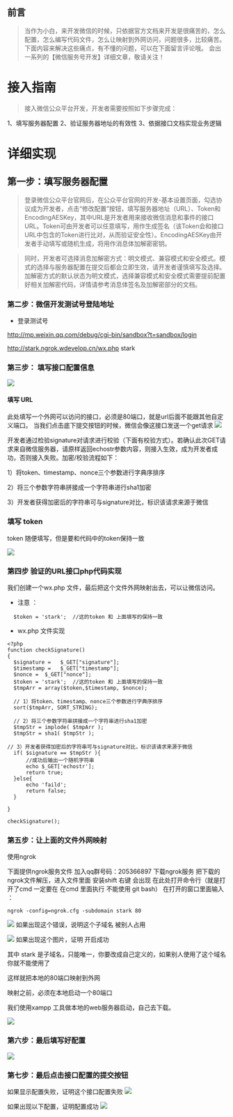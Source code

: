 ## 前言
> 当作为小白，来开发微信的时候，只依据官方文档来开发是很痛苦的，怎么配置，怎么编写代码文件，怎么让映射到外网访问，问题很多，比较痛苦。
下面内容来解决这些痛点，有不懂的问题，可以在下面留言评论哦。
会出一系列的【微信服务号开发】详细文章，敬请关注！
# 接入指南
> 接入微信公众平台开发，开发者需要按照如下步骤完成：

1、填写服务器配置
2、验证服务器地址的有效性
3、依据接口文档实现业务逻辑

# 详细实现
## 第一步：填写服务器配置
>登录微信公众平台官网后，在公众平台官网的开发-基本设置页面，勾选协议成为开发者，点击“修改配置”按钮，填写服务器地址（URL）、Token和EncodingAESKey，其中URL是开发者用来接收微信消息和事件的接口URL。Token可由开发者可以任意填写，用作生成签名（该Token会和接口URL中包含的Token进行比对，从而验证安全性）。EncodingAESKey由开发者手动填写或随机生成，将用作消息体加解密密钥。

>同时，开发者可选择消息加解密方式：明文模式、兼容模式和安全模式。模式的选择与服务器配置在提交后都会立即生效，请开发者谨慎填写及选择。加解密方式的默认状态为明文模式，选择兼容模式和安全模式需要提前配置好相关加解密代码，详情请参考消息体签名及加解密部分的文档。

### 第二步：微信开发测试号登陆地址
- 登录测试号

http://mp.weixin.qq.com/debug/cgi-bin/sandbox?t=sandbox/login

http://stark.ngrok.wdevelop.cn/wx.php
stark
### 第三步： 填写接口配置信息
![](http://md.shudong.wang/markdown-img-paste-20171207092038572.png)

#### 填写 URL
此处填写一个外网可以访问的接口，必须是80端口，就是url后面不能跟其他自定义端口。
当我们点击底下提交按钮的时候，微信会像这接口发送一个get请求
![](http://md.shudong.wang/markdown-img-paste-20171207092347612.png)

开发者通过检验signature对请求进行校验（下面有校验方式）。若确认此次GET请求来自微信服务器，请原样返回echostr参数内容，则接入生效，成为开发者成功，否则接入失败。加密/校验流程如下：

1）将token、timestamp、nonce三个参数进行字典序排序

2）将三个参数字符串拼接成一个字符串进行sha1加密

3）开发者获得加密后的字符串可与signature对比，标识该请求来源于微信
### 填写 token

  token 随便填写，但是要和代码中的token保持一致

![](http://md.shudong.wang/markdown-img-paste-20171207093043959.png)
### 第四步 验证的URL接口php代码实现
>
我们创建一个wx.php 文件，最后把这个文件外网映射出去，可以让微信访问。

- 注意 ：

```
  $token = 'stark';  //这的token 和 上面填写的保持一致
```
- wx.php 文件实现
```wx.php
<?php
function checkSignature()
{
  $signature =   $_GET["signature"];
  $timestamp =   $_GET["timestamp"];
  $nonce =  $_GET["nonce"];
  $token = 'stark';  //这的token 和 上面填写的保持一致
  $tmpArr = array($token,$timestamp, $nonce);

  // 1）将token、timestamp、nonce三个参数进行字典序排序
  sort($tmpArr, SORT_STRING);

  // 2）将三个参数字符串拼接成一个字符串进行sha1加密
  $tmpStr = implode( $tmpArr );
  $tmpStr = sha1( $tmpStr );

// 3）开发者获得加密后的字符串可与signature对比，标识该请求来源于微信
  if( $signature == $tmpStr ){
      //成功后输出一个随机字符串
      echo $_GET['echostr'];
      return true;
  }else{
      echo 'faild';
      return false;
  }

}

checkSignature();
```

### 第五步：让上面的文件外网映射
使用ngrok

下面提供ngrok服务文件
加入qq群号码：205366897 下载ngrok服务
把下载的ngrok文件解压，进入文件里面
安装shift 右键 会出现 在此处打开命令行（就是打开了cmd 一定要在 在cmd 里面执行  不能使用 git bash）
在打开的窗口里面输入 ：
```
ngrok -config=ngrok.cfg -subdomain stark 80
```

![](http://md.shudong.wang/markdown-img-paste-20171207093514482.png)
如果出现这个错误，说明这个子域名 被别人占用

![](http://md.shudong.wang/markdown-img-paste-20171207093549537.png)
如果出现这个图片，证明 开启成功

其中 stark 是子域名，只能唯一，你要改成自己定义的，如果别人使用了这个域名你就不能使用了

这样就把本地的80端口映射到外网

映射之前，必须在本地启动一个80端口

我们使用xampp 工具做本地的web服务器启动，自己去下载。

![](http://md.shudong.wang/markdown-img-paste-20171207093229808.png)

### 第六步：最后填写好配置
![](http://md.shudong.wang/markdown-img-paste-20171207093043959.png)

### 第七步：最后点击接口配置的提交按钮

如果显示配置失败，证明这个接口配置失败
![](http://md.shudong.wang/markdown-img-paste-20171207093331916.png)

如果出现以下配置，证明配置成功
![](http://md.shudong.wang/markdown-img-paste-20171207093641848.png)
